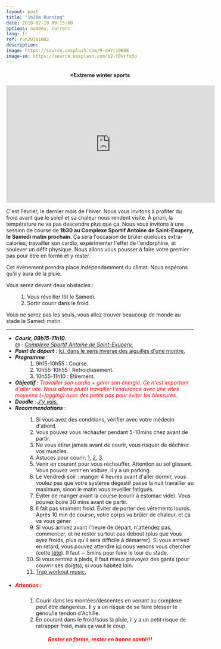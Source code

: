 ```yaml
---
layout: post
title: "1h30m Running"
date: 2018-02-10 09:15:00
options: nomenu, current
lang: fr
ref: run20181002
description: 
image: https://source.unsplash.com/9-dHYri9BOE
image-sm: https://source.unsplash.com/b2-fBVrfx0o
---
```

<center > <h4> &#8776;Extreme winter sports </h4> 
<iframe width="560" height="315" src="https://www.youtube.com/embed/Hzr07kLAW7A" frameborder="0" allow="autoplay; encrypted-media" allowfullscreen></iframe>
</center>

C'est Février, le dernier mois de l'hiver. Nous vous invitons à profiter du froid avant que le soleil et sa chaleur nous rendent visite. À priori, la température ne va pas descendre plus que ça. Nous vous invitons à une session de course de **1h30 au Complexe Sportif Antoine de Saint-Exupery, le Samedi matin prochain**. Ça sera l'occasion de brûler quelques extra-calories, travailler son cardio, expérimenter l'effet de l'endorphine, et soulever un défit physique. Nous allons vous pousser à faire votre premier pas pour être en forme et y rester.

Cet événement prendra place indépendamment du climat. Nous espérons qu'il y aura de la pluie.

Vous serez devant deux obstacles :
<ol style="padding-left: 4em;">
<li> Vous réveiller tôt le Samedi.
</li>
<li> Sortir courir dans le froid.
</li>
</ol>
Vous ne serez pas les seuls, vous allez trouver beaucoup de monde au stade le Samedi matin.

<hr>
<ul>
<li> <h5 style="display: inline;">Courir, 09h15-11h10.</h5>
  <br>
  @ : <a href="https://goo.gl/maps/yhADMzqGQNm"><i>Complexe Sportif Antoine de Saint-Exupery.</i></a></li>
  
<li> <h5 style="display: inline;">Point de départ</h5> : <a href="https://goo.gl/maps/TRHjZNXGhD62">Ici, dans le sens inverse des aiguilles d'une montre.</a></li>

<li><h5 style="display: inline;">Programme </h5>:
<ol style="padding-left: 4em;">
<li>9h15-10h55 : Course.</li>
<li>10h55-10h55 : Refroidissement.</li>
<li>10h55-11h10 : Étirement.</li>
</ol>
</li>
<li>
<h5 style="display: inline;">Objectif</h5> : <i><font color="red">Travailler son cardio + gérer son énergie. Ce n'est important d'aller vite. Nous allons plutôt travailler l’endurance avec une vites moyenne (~jogging) avec des petits pas pour éviter les blessures.</font></i>
</li>
<li>
<h5 style="display: inline;">Doodle</h5> : <a href="https://doodle.com/poll/dikqvgerna5rwh5p"> <i>J'y vais.</i></a>
</li>
<li>
<h5 style="display: inline;">Recommendations</h5> :
</li>
<ol style="padding-left: 4em;">
<li> Si vous avez des conditions, vérifier avec votre médecin d'abord.</li>
<li> Vous pouvez vous réchaufer pendant 5-10mins chez avant de partir.</li>
<li> Ne vous étirer jamais avant de courir, vous risquer de déchirer vos muscles.</li>
<li> Astuces pour courir: <a href="https://www.youtube.com/watch?v=nIh-ZWhR0IM">1</a>, <a href="https://www.youtube.com/watch?annotation_id=annotation_614824383&feature=iv&src_vid=nIh-ZWhR0IM&v=wCVSv7UxB2E">2</a>, <a href="https://www.youtube.com/watch?v=3RlvKMxPMr0">3</a>. </li>
<li> Venir en courant pour vous réchauffer. Attention au sol glissant. Vous pouvez venir en voiture, il y a un parking.</li>
<li> Le Vendredi soir : manger 4 heures avant d'aller dormir, vous voulez pas que votre système dégestif passe la nuit travailler au maximum, sinon le matin vous reveiller fatigués.</li>
<li> Éviter de manger avant la course (courir à estomac vide). Vous pouvez boire 30 mins avant de partir.</li>
<li> Il fait pas vraiment froid. Éviter de porter des vêtements lourds. Après 10 min de course, votre corps va brûler de chaleur, et ça va vous géner.</li>
<li>Si vous arrivez avant l'heure de départ, n'attendez pas, commencer, et ne rester surtout pas debout (plus que vous ayez froids, plus qu'il sera difficile à démarrer). Si vous arrivez en retard, vous pouvez attendre <a href="https://goo.gl/maps/TRHjZNXGhD62">ici</a> nous venons vous chercher (cette <a href="{{ site.url }}/{{ site.admin }}">tête</a>). Il faut &sim; 5mins pour faire le tour du stade.</li>
<li> Si vous rentrez à pieds, il faut mieux prévoyez des gants (pour couvrir ses doigts), si vous habitez loin.</li>
<li> <a href="https://www.youtube.com/watch?v=RNGueeFF0HU">Trap workout music.</a></li>
</ol>

<li><h5><font color="red">Attention :</font></h5>
<ol style="padding-left: 4em;">
<li>Courir dans les montées/descentes en venant au complexe peut être dangereux. Il y a un risque de se faire blesser le genou/le tendon d'Achille. </li>
<li> En courant dans le froid/sous la pluie, il y a un petit risque de ratrapper froid, mais ça vaut le coup.
</li>
</ol>
</li>
</ul>

<center> <h5><font color="red">Rester en forme, rester en bonne santé!!!</font></h5> </center>





